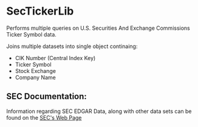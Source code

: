 # SecTickerLib

Performs multiple queries on U.S. Securities And Exchange Commissions Ticker Symbol data.

Joins multiple datasets into single object continaing:
* CIK Number (Central Index Key)
* Ticker Symbol
* Stock Exchange
* Company Name

## SEC Documentation:

Information regarding SEC EDGAR Data, along with other data sets can be found on the [SEC's Web Page](https://www.sec.gov/os/accessing-edgar-data) 

